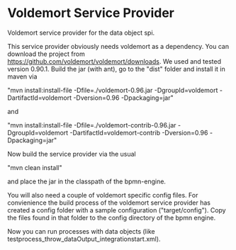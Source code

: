 Voldemort Service Provider
====================

Voldemort service provider for the data object spi.

This service provider obviously needs voldemort as a dependency. You can download the project from https://github.com/voldemort/voldemort/downloads. We used and tested version 0.90.1.
Build the jar (with ant), go to the "dist" folder and install it in maven via 

"mvn install:install-file -Dfile=./voldemort-0.96.jar -DgroupId=voldemort -DartifactId=voldemort -Dversion=0.96 -Dpackaging=jar"

and

"mvn install:install-file -Dfile=./voldemort-contrib-0.96.jar -DgroupId=voldemort -DartifactId=voldemort-contrib -Dversion=0.96 -Dpackaging=jar"

Now build the service provider via the usual 

"mvn clean install"

and place the jar in the classpath of the bpmn-engine.

You will also need a couple of voldemort specific config files. For convienience the build process of the voldemort service provider has created a config folder with a sample configuration ("target/config"). Copy the files found in that folder to the config directory of the bpmn engine.

Now you can run processes with data objects (like testprocess_throw_dataOutput_integrationstart.xml).
